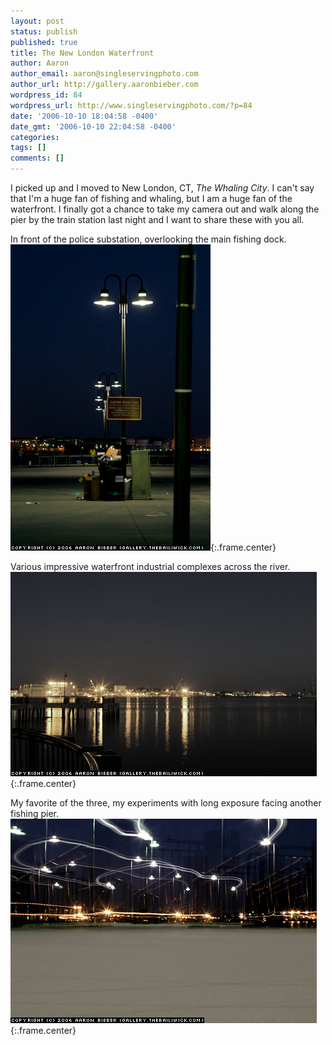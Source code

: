 ```yaml
---
layout: post
status: publish
published: true
title: The New London Waterfront
author: Aaron
author_email: aaron@singleservingphoto.com
author_url: http://gallery.aaronbieber.com
wordpress_id: 84
wordpress_url: http://www.singleservingphoto.com/?p=84
date: '2006-10-10 18:04:58 -0400'
date_gmt: '2006-10-10 22:04:58 -0400'
categories:
tags: []
comments: []
---
```

I picked up and I moved to New London, CT, *The Whaling City*. I can't
say that I'm a huge fan of fishing and whaling, but I am a huge fan of
the waterfront. I finally got a chance to take my camera out and walk
along the pier by the train station last night and I want to share these
with you all.

In front of the police substation, overlooking the main fishing dock.\
 ![](/ssp/10oct06-01.jpg){:.frame.center}

Various impressive waterfront industrial complexes across the river.\
 ![](/ssp/10oct06-02.jpg){:.frame.center}

My favorite of the three, my experiments with long exposure facing
another fishing pier.\
 ![](/ssp/10oct06-03.jpg){:.frame.center}
